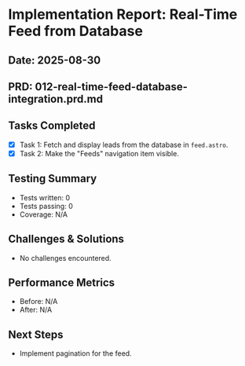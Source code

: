 # Implementation Report: Real-Time Feed from Database
## Date: 2025-08-30
## PRD: 012-real-time-feed-database-integration.prd.md

## Tasks Completed
- [x] Task 1: Fetch and display leads from the database in `feed.astro`.
- [x] Task 2: Make the "Feeds" navigation item visible.

## Testing Summary
- Tests written: 0
- Tests passing: 0
- Coverage: N/A

## Challenges & Solutions
- No challenges encountered.

## Performance Metrics
- Before: N/A
- After: N/A

## Next Steps
- Implement pagination for the feed.
